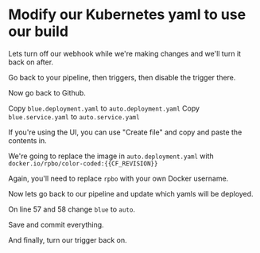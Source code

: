 # Modify our Kubernetes yaml to use our build

Lets turn off our webhook while we're making changes and we'll turn it back on after. 

Go back to your pipeline, then triggers, then disable the trigger there.

Now go back to Github.

Copy `blue.deployment.yaml` to `auto.deployment.yaml` 
Copy `blue.service.yaml` to `auto.service.yaml`

If you're using the UI, you can use "Create file" and copy and paste the contents in. 

We're going to replace the image in `auto.deployment.yaml` with `docker.io/rpbo/color-coded:{{CF_REVISION}}`

Again, you'll need to replace `rpbo` with your own Docker username.


Now lets go back to our pipeline and update which yamls will be deployed. 

On line 57 and 58 change `blue` to `auto`.

Save and commit everything.

And finally, turn our trigger back on. 